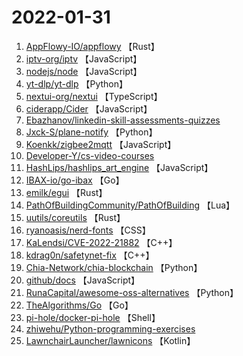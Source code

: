 # 2022-01-31

1. [AppFlowy-IO/appflowy](https://github.com/AppFlowy-IO/appflowy) 【Rust】
2. [iptv-org/iptv](https://github.com/iptv-org/iptv) 【JavaScript】
3. [nodejs/node](https://github.com/nodejs/node) 【JavaScript】
4. [yt-dlp/yt-dlp](https://github.com/yt-dlp/yt-dlp) 【Python】
5. [nextui-org/nextui](https://github.com/nextui-org/nextui) 【TypeScript】
6. [ciderapp/Cider](https://github.com/ciderapp/Cider) 【JavaScript】
7. [Ebazhanov/linkedin-skill-assessments-quizzes](https://github.com/Ebazhanov/linkedin-skill-assessments-quizzes) 
8. [Jxck-S/plane-notify](https://github.com/Jxck-S/plane-notify) 【Python】
9. [Koenkk/zigbee2mqtt](https://github.com/Koenkk/zigbee2mqtt) 【JavaScript】
10. [Developer-Y/cs-video-courses](https://github.com/Developer-Y/cs-video-courses) 
11. [HashLips/hashlips_art_engine](https://github.com/HashLips/hashlips_art_engine) 【JavaScript】
12. [IBAX-io/go-ibax](https://github.com/IBAX-io/go-ibax) 【Go】
13. [emilk/egui](https://github.com/emilk/egui) 【Rust】
14. [PathOfBuildingCommunity/PathOfBuilding](https://github.com/PathOfBuildingCommunity/PathOfBuilding) 【Lua】
15. [uutils/coreutils](https://github.com/uutils/coreutils) 【Rust】
16. [ryanoasis/nerd-fonts](https://github.com/ryanoasis/nerd-fonts) 【CSS】
17. [KaLendsi/CVE-2022-21882](https://github.com/KaLendsi/CVE-2022-21882) 【C++】
18. [kdrag0n/safetynet-fix](https://github.com/kdrag0n/safetynet-fix) 【C++】
19. [Chia-Network/chia-blockchain](https://github.com/Chia-Network/chia-blockchain) 【Python】
20. [github/docs](https://github.com/github/docs) 【JavaScript】
21. [RunaCapital/awesome-oss-alternatives](https://github.com/RunaCapital/awesome-oss-alternatives) 【Python】
22. [TheAlgorithms/Go](https://github.com/TheAlgorithms/Go) 【Go】
23. [pi-hole/docker-pi-hole](https://github.com/pi-hole/docker-pi-hole) 【Shell】
24. [zhiwehu/Python-programming-exercises](https://github.com/zhiwehu/Python-programming-exercises) 
25. [LawnchairLauncher/lawnicons](https://github.com/LawnchairLauncher/lawnicons) 【Kotlin】
